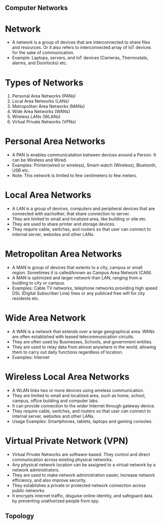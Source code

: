 ## Computer Networks
# Network
- A network is a group of devices that are interconnected to share files and resources. Or it also refers to interconnected array of IoT devices for the sake of communication.
- Example: Laptops, servers, and IoT devices (Cameras, Thermostats, alarms, and Doorlocks) etc.

# Types of Networks
1. Personal Area Networks (PANs)
2. Local Area Networks (LANs)
3. Metropolitan Area Networks (MANs)
4. Wide Area Networks (WANs)
5. Wireless LANs (WLANs)
6. Virtual Private Networks (VPNs)

# Personal Area Networks
- A PAN is enables communicatation between devices around a Person. It can be Wireless and Wired.
- Examples: Printer(wired or wireless), Smart-watch (Wireless), Bluetooth, USB etc.
- Note: This network is limited to few centimeters to few meters.

# Local Area Networks
- A LAN is a group of devices, computers and peripheral devices that are connected with eachother, that share connection to server.
- They are limited to small and localized area, like building or site etc.
- They are used to share printer and storage devices.
- They require cable, switches, and routers so that user can connect to internal server, websites and other LANs.

# Metropolitan Area Networks
- A MAN is group of devices that extents to a city, campus or small region. Sometimes it is called/known as Campus Area Network (CAN). 
- A MAN is optimized and larger network than LAN, ranging from a buidling to city or campus.
- Examples: Cable TV networks, telephone networks providing high speed DSL (Digital Subscriber Line) lines or any publiced free wifi for city residents etc.

# Wide Area Network
- A WAN is a network that extends over a large geographical area. WANs are often established with leased telecommunication circuits.
- They are often used by Businesses, Schools, and government entities.
- They are used to relay data from almost anywhere in the world, allowing them to carry out daily functions regardless of location.
- Examples: Internet

# Wireless Local Area Networks
- A WLAN links two or more devices using wireless communication.
- They are limited to small and localized area, such as home, school, campus, office building and computer labs.
- It can provide connection to the wider Internet through gateway device.
- They require cable, switches, and routers so that user can connect to internal server, websites and other LANs.
- Usage Examples: Smartphones, tablets, laptops and gaming consoles.

# Virtual Private Network (VPN)
- Virtual Private Networks are software-based. They control and direct communication across existing physical networks.
- Any physical network location can be assigned to a virtual network by a network administrators.
- They are used to make network administration easier, increase network efficiency, and also improve security.
- They establishes a private or protected network connection across public networks.
- It encrypts internet traffic, disguise online identity, and safeguard data by preventing unathorized people from spy.



## Topology
 


